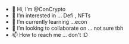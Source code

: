 - 👋 Hi, I’m @ConCrypto
- 👀 I’m interested in ... Defi , NFTs 
- 🌱 I’m currently learning ...econ
- 💞️ I’m looking to collaborate on ... not sure tbh
- 📫 How to reach me ... don't :D


<!---
ConCrypto/ConCrypto is a ✨ special ✨ repository because its `README.md` (this file) appears on your GitHub profile.
You can click the Preview link to take a look at your changes.
--->
